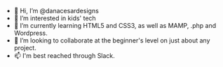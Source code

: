 - 👋 Hi, I’m @danacesardesigns
- 👀 I’m interested in kids' tech
- 🌱 I’m currently learning HTML5 and CSS3, as well as MAMP, .php and Wordpress. 
- 💞️ I’m looking to collaborate at the beginner's level on just about any project. 
- 📫 I'm best reached through Slack.

<!---
danacesardesigns/danacesardesigns is a ✨ special ✨ repository because its `README.md` (this file) appears on your GitHub profile.
You can click the Preview link to take a look at your changes.
--->
